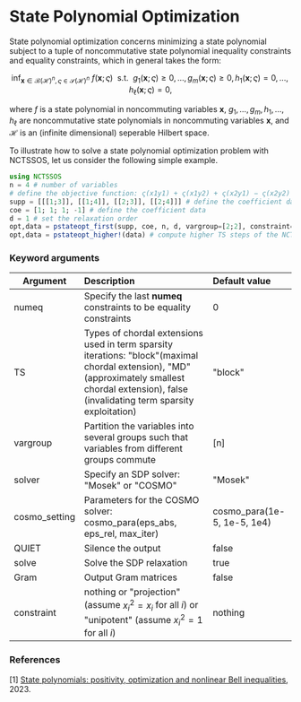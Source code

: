 # State Polynomial Optimization

State polynomial optimization concerns minimizing a state polynomial subject to a tuple of noncommutative state polynomial inequality constraints and equality constraints, which in general takes the form:

$$\mathrm{inf}_{\mathbf{x}\in\mathcal{B}(\mathcal{H})^n, \varsigma\in\mathcal{S}(\mathcal{H})^n}\ f(\mathbf{x}; \varsigma)\ \text{ s.t. }\ g_1(\mathbf{x}; \varsigma)\ge0,\ldots,g_m(\mathbf{x}; \varsigma)\ge0,h_1(\mathbf{x}; \varsigma)=0,\ldots,h_{\ell}(\mathbf{x}; \varsigma)=0,$$

where $f$ is a state polynomial in noncommuting variables $\mathbf{x}$, $g_1,\ldots,g_m,h_1,\ldots,h_{\ell}$ are noncommutative state polynomials in noncommuting variables $\mathbf{x}$, and $\mathcal{H}$ is an (infinite dimensional) seperable Hilbert space.

To illustrate how to solve a state polynomial optimization problem with NCTSSOS, let us consider the following simple example.

```Julia
using NCTSSOS
n = 4 # number of variables
# define the objective function: ς(x1y1) + ς(x1y2) + ς(x2y1) − ς(x2y2)
supp = [[[1;3]], [[1;4]], [[2;3]], [[2;4]]] # define the coefficient data
coe = [1; 1; 1; -1] # define the coefficient data
d = 1 # set the relaxation order
opt,data = pstateopt_first(supp, coe, n, d, vargroup=[2;2], constraint="unipotent") # vargroup=[2;2] constrains [xi, yj] = 0
opt,data = pstateopt_higher!(data) # compute higher TS steps of the NCTSSOS hierarchy
```

### Keyword arguments
Argument | Description | Default value
--- | :--- | :---
numeq | Specify the last **numeq** constraints to be equality constraints | 0
TS | Types of chordal extensions used in term sparsity iterations: "block"(maximal chordal extension), "MD" (approximately smallest chordal extension), false (invalidating term sparsity exploitation) | "block"
vargroup | Partition the variables into several groups such that variables from different groups commute | [n]
solver | Specify an SDP solver: "Mosek" or "COSMO" | "Mosek"
cosmo_setting | Parameters for the COSMO solver: cosmo_para(eps_abs, eps_rel, max_iter) | cosmo_para(1e-5, 1e-5, 1e4)
QUIET | Silence the output| false
solve | Solve the SDP relaxation | true
Gram | Output Gram matrices | false
constraint | nothing or "projection" (assume $x_i^2=x_i$ for all $i$) or "unipotent" (assume $x_i^2=1$ for all $i$) | nothing

### References
[1] [State polynomials: positivity, optimization and nonlinear Bell inequalities](https://arxiv.org/abs/2301.12513), 2023. 
